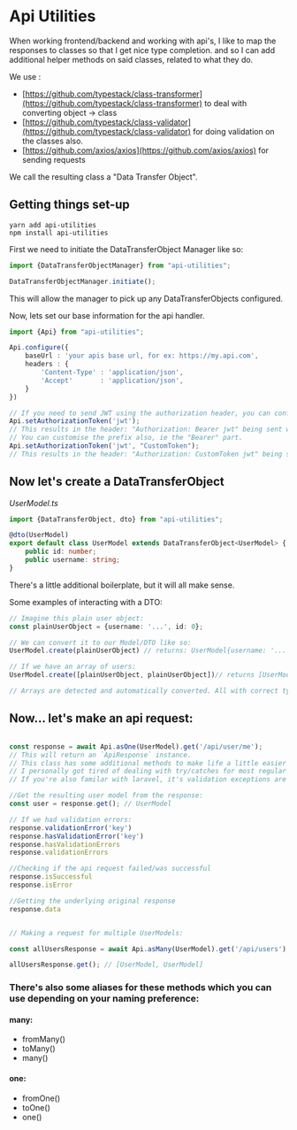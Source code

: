 # Api Utilities

When working frontend/backend and working with api's, I like to map the responses to classes so that I get nice type completion. and so I can add additional
helper methods on said classes, related to what they do.

We use :

- [https://github.com/typestack/class-transformer](https://github.com/typestack/class-transformer) to deal with converting object -> class
- [https://github.com/typestack/class-validator](https://github.com/typestack/class-validator) for doing validation on the classes also.
- [https://github.com/axios/axios](https://github.com/axios/axios) for sending requests

We call the resulting class a "Data Transfer Object".

## Getting things set-up

```
yarn add api-utilities
npm install api-utilities
```

First we need to initiate the DataTransferObject Manager like so:

```ts
import {DataTransferObjectManager} from "api-utilities";

DataTransferObjectManager.initiate();
```

This will allow the manager to pick up any DataTransferObjects configured.

Now, lets set our base information for the api handler.

```ts
import {Api} from "api-utilities";

Api.configure({
	baseUrl : 'your apis base url, for ex: https://my.api.com',
	headers : {
		'Content-Type' : 'application/json',
		'Accept'       : 'application/json',
	}
})

// If you need to send JWT using the authorization header, you can configure it above or...
Api.setAuthorizationToken('jwt');
// This results in the header: "Authorization: Bearer jwt" being sent with requests.
// You can customise the prefix also, ie the "Bearer" part.
Api.setAuthorizationToken('jwt', "CustomToken");
// This results in the header: "Authorization: CustomToken jwt" being sent with requests.
```

## Now let's create a DataTransferObject
*UserModel.ts*
```ts
import {DataTransferObject, dto} from "api-utilities";

@dto(UserModel)
export default class UserModel extends DataTransferObject<UserModel> {
	public id: number;
	public username: string;
}
```
There's a little additional boilerplate, but it will all make sense.

Some examples of interacting with a DTO:
```ts
// Imagine this plain user object:
const plainUserObject = {username: '...', id: 0};

// We can convert it to our Model/DTO like so:
UserModel.create(plainUserObject) // returns: UserModel{username: '...', id: 0}

// If we have an array of users:
UserModel.create([plainUserObject, plainUserObject])// returns [UserModel, UserModel]

// Arrays are detected and automatically converted. All with correct typings.
```

## Now... let's make an api request:

```ts

const response = await Api.asOne(UserModel).get('/api/user/me');
// This will return an `ApiResponse` instance.
// This class has some additional methods to make life a little easier
// I personally got tired of dealing with try/catches for most regular api errors
// If you're also familar with laravel, it's validation exceptions are always the same structure

//Get the resulting user model from the response:
const user = response.get(); // UserModel

// If we had validation errors:
response.validationError('key')
response.hasValidationError('key')
response.hasValidationErrors
response.validationErrors

//Checking if the api request failed/was successful
response.isSuccessful
response.isError

//Getting the underlying original response
response.data


// Making a request for multiple UserModels:

const allUsersResponse = await Api.asMany(UserModel).get('/api/users');

allUsersResponse.get(); // [UserModel, UserModel]

```

###  There's also some aliases for these methods which you can use depending on your naming preference:

#### many:
- fromMany()
- toMany()
- many()
#### one:
- fromOne()
- toOne()
- one()
